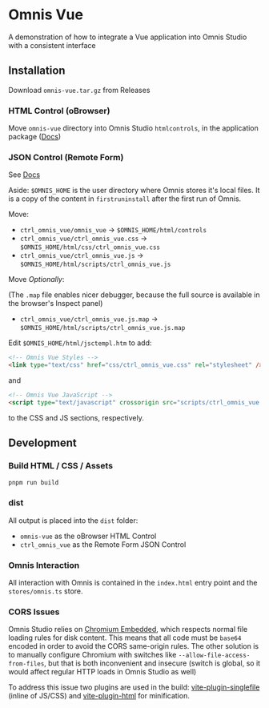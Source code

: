 # Omnis Vue

A demonstration of how to integrate a Vue application into Omnis Studio with a consistent interface

## Installation

Download `omnis-vue.tar.gz` from Releases

### HTML Control (oBrowser)

Move `omnis-vue` directory into Omnis Studio `htmlcontrols`, in the application package
([Docs](https://www.omnis.net/blog/add-web-functionality-to-omnis-studio-desktop-apps-with-obrowser/))

### JSON Control (Remote Form)

See [Docs](https://omnis.net/developers/resources/onlinedocs/index.jsp?detail=WebDev/04jsoncomps.html#json-control-editor)

Aside: `$OMNIS_HOME` is the user directory where Omnis stores it's local files. It is a copy of the content in
`firstruninstall` after the first run of Omnis.

Move:

- `ctrl_omnis_vue/omnis_vue` -> `$OMNIS_HOME/html/controls`
- `ctrl_omnis_vue/ctrl_omnis_vue.css` -> `$OMNIS_HOME/html/css/ctrl_omnis_vue.css`
- `ctrl_omnis_vue/ctrl_omnis_vue.js` -> `$OMNIS_HOME/html/scripts/ctrl_omnis_vue.js`

Move _Optionally_:

(The `.map` file enables nicer debugger, because the full source is available in the browser's Inspect panel)

- `ctrl_omnis_vue/ctrl_omnis_vue.js.map` -> `$OMNIS_HOME/html/scripts/ctrl_omnis_vue.js.map`

Edit `$OMNIS_HOME/html/jsctempl.htm` to add:

```html
<!-- Omnis Vue Styles -->
<link type="text/css" href="css/ctrl_omnis_vue.css" rel="stylesheet" />
```

and

```html
<!-- Omnis Vue JavaScript -->
<script type="text/javascript" crossorigin src="scripts/ctrl_omnis_vue.js"></script>
```

to the CSS and JS sections, respectively.

## Development

### Build HTML / CSS / Assets

```bash
pnpm run build
```

### dist

All output is placed into the `dist` folder:

- `omnis-vue` as the oBrowser HTML Control
- `ctrl_omnis_vue` as the Remote Form JSON Control

### Omnis Interaction

All interaction with Omnis is contained in the `index.html` entry point and the `stores/omnis.ts` store.

### CORS Issues

Omnis Studio relies on [Chromium Embedded](https://bitbucket.org/chromiumembedded/cef/), which
respects normal file loading rules for disk content. This means that all code must be `base64`
encoded in order to avoid the CORS same-origin rules. The other solution is to manually configure
Chromium with switches like `--allow-file-access-from-files`, but that is both inconvenient and
insecure (switch is global, so it would affect regular HTTP loads in Omnis Studio as well)

To address this issue two plugins are used in the build:
[vite-plugin-singlefile](https://github.com/richardtallent/vite-plugin-singlefile) (inline of
JS/CSS) and [vite-plugin-html](https://github.com/vbenjs/vite-plugin-html) for minification.
